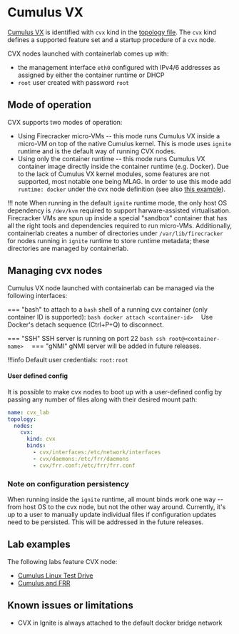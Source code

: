 # Cumulus VX

[Cumulus VX](https://docs.nvidia.com/networking-ethernet-software/cumulus-vx/) is identified with `cvx` kind in the [topology file](../topo-def-file.md). The `cvx` kind defines a supported feature set and a startup procedure of a `cvx` node.

CVX nodes launched with containerlab comes up with:

* the management interface `eth0` configured with IPv4/6 addresses as assigned by either the container runtime or DHCP
* `root` user created with password `root`

## Mode of operation

CVX supports two modes of operation:

* Using Firecracker micro-VMs -- this mode runs Cumulus VX inside a micro-VM on top of the native Cumulus kernel. This is mode uses `ignite` runtime and is the default way of running CVX nodes.
* Using only the container runtime -- this mode runs Cumulus VX container image directly inside the container runtime (e.g. Docker). Due to the lack of Cumulus VX kernel modules, some features are not supported, most notable one being MLAG. In order to use this mode add `runtime: docker` under the cvx node definition (see also [this example](https://github.com/srl-labs/containerlab/blob/master/lab-examples/cvx02/topo.clab.yml)).

!!! note
    When running in the default `ignite` runtime mode, the only host OS dependency is `/dev/kvm` required to support harware-assisted virtualisation. Firecracker VMs are spun up inside a special "sandbox" container that has all the right tools and dependencies required to run micro-VMs. Additionally, containerlab creates a number of directories under `/var/lib/firecracker` for nodes running in `ignite` runtime to store runtime metadata; these directories are managed by containerlab.

## Managing cvx nodes
Cumulus VX node launched with containerlab can be managed via the following interfaces:

=== "bash"
    to attach to a `bash` shell of a running cvx container (only container ID is supported):
    ```bash
    docker attach <container-id> 
    ```
    Use Docker's detach sequence (Ctrl+P+Q) to disconnect.

=== "SSH"
    SSH server is running on port 22
    ```bash
    ssh root@<container-name> 
    ```
=== "gNMI"
    gNMI server will be added in future releases.
    

!!!info
    Default user credentials: `root:root`


#### User defined config
It is possible to make cvx nodes to boot up with a user-defined config by passing any number of files along with their desired mount path:

```yaml
name: cvx_lab
topology:
  nodes:
    cvx:
      kind: cvx
      binds:
        - cvx/interfaces:/etc/network/interfaces
        - cvx/daemons:/etc/frr/daemons
        - cvx/frr.conf:/etc/frr/frr.conf
```


### Note on configuration persistency

When running inside the `ignite` runtime, all mount binds work one way -- from host OS to the cvx node, but not the other way around. Currently, it's up to a user to manually update individual files if configuration updates need to be persisted.
This will be addressed in the future releases.


## Lab examples
The following labs feature CVX node:

- [Cumulus Linux Test Drive](https://github.com/srl-labs/containerlab/blob/master/lab-examples/cvx03/lab-start.clab.yml)
- [Cumulus and FRR](https://github.com/srl-labs/containerlab/blob/master/lab-examples/cvx01/topo.clab.yml)


## Known issues or limitations

* CVX in Ignite is always attached to the default docker bridge network